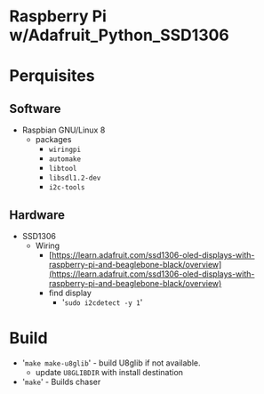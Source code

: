 Raspberry Pi w/Adafruit_Python_SSD1306
======================================

# Perquisites

## Software
- Raspbian GNU/Linux 8
    - packages
        - `wiringpi`
        - `automake`
        - `libtool`
        - `libsdl1.2-dev`
        - `i2c-tools`

## Hardware
- SSD1306
    - Wiring
        - [https://learn.adafruit.com/ssd1306-oled-displays-with-raspberry-pi-and-beaglebone-black/overview](https://learn.adafruit.com/ssd1306-oled-displays-with-raspberry-pi-and-beaglebone-black/overview)
        - find display
            - '`sudo i2cdetect -y 1`'

# Build
- '`make make-u8glib`' - build U8glib if not available.
    - update `U8GLIBDIR` with install destination
- '`make`' - Builds chaser
